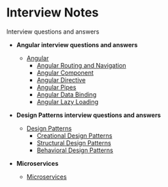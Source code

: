 # Interview Notes

Interview questions and answers

- **Angular interview questions and answers**
  - [Angular](https://github.com/sunilsoni/interview-notes/blob/main/angular/Angular.md)
    - [Angular Routing and Navigation](https://github.com/sunilsoni/interview-notes/blob/main/angular/angular-routing.md#1-angular-routing-and-navigation)
    - [Angular Component](https://github.com/sunilsoni/interview-notes/blob/main/angular/angular-components.md)
    - [Angular Directive](https://github.com/sunilsoni/interview-notes/blob/main/angular/angular-directive.md)
    - [Angular Pipes](https://github.com/sunilsoni/interview-notes/blob/main/angular/angular-pipes.md)
    - [Angular Data Binding](https://github.com/sunilsoni/interview-notes/blob/main/angular/angular-data-binding.md)
    - [Angular Lazy Loading](https://github.com/sunilsoni/interview-notes/blob/main/angular/angular-lazy-loading.md)
  
- **Design Patterns interview questions and answers**
  - [Design Patterns](https://github.com/sunilsoni/interview-notes/blob/main/design-pattern/design-pattern.md)
    - [Creational Design Patterns](https://github.com/sunilsoni/interview-notes/blob/main/design-pattern/creational-design-pattern.md)
    - [Structural Design Patterns](https://github.com/sunilsoni/interview-notes/blob/main/design-pattern/structural-design-pattern.md)
    - [Behavioral Design Patterns](https://github.com/sunilsoni/interview-notes/blob/main/design-pattern/behavioral-design-pattern.md)


- **Microservices**
  - [Microservices](https://github.com/sunilsoni/interview-notes/blob/main/micro-services/micro-services.md)



